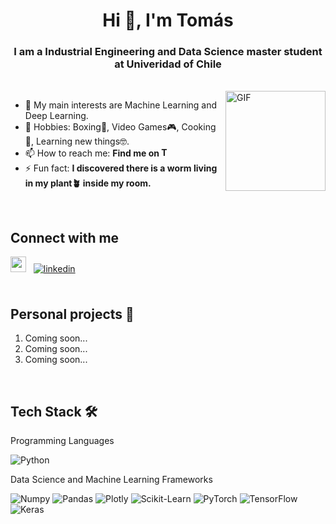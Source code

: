 <h1 align="center">Hi 👋, I'm Tomás</h1>
<h3 align="center">I am a Industrial Engineering and Data Science master student at Univeridad of Chile</h3>
</br>
<img align="right" alt="GIF" height="160px" src="https://media.giphy.com/media/du3J3cXyzhj75IOgvA/giphy.gif" />

- 📝 My main interests are Machine Learning and Deep Learning.
- 💬 Hobbies: Boxing🥊, Video Games🎮, Cooking🥦, Learning new things🤓.
- 📫 How to reach me: **Find me on [<img alt="Tomás | LinkedIn" height="15px" src="https://img.icons8.com/color/48/000000/linkedin.png"/>](https://www.linkedin.com/in/tomas-aguirre-margery/)**
- ⚡ Fun fact: **I discovered there is a worm living in my plant🪴 inside my room.**

</br>

## Connect with me  
<div align="left">
<a href="https://www.instagram.com/tomasam123/" target="_blank"><img height="25" src="https://raw.githubusercontent.com/UjwalKandi/UjwalKandi/changes-to-readme/svg/insta%20rect.svg"></a>&nbsp;&nbsp;
</a>
<a href="hhttps://www.linkedin.com/in/tomas-aguirre-margery/" target="_blank">
<img src=https://img.shields.io/badge/linkedin-%231E77B5.svg?&style=for-the-badge&logo=linkedin&logoColor=white alt=linkedin style="margin-bottom: 5px;" />
</a>  
</div>

</br>

## Personal projects 🐜


1. Coming soon...
2. Coming soon...
3. Coming soon...

</br>

## Tech Stack 🛠️

Programming Languages

![Python](https://img.shields.io/badge/Python-FFD43B?style=flat-square&logo=python&logoColor=blue)

Data Science and Machine Learning Frameworks

![Numpy](https://img.shields.io/badge/Numpy-777BB4?style=flat-square&logo=numpy&logoColor=white])
![Pandas](https://img.shields.io/badge/Pandas-2C2D72?style=flat-square&logo=pandas&logoColor=white])
![Plotly](https://img.shields.io/badge/Plotly-239120?style=flat-square&logo=plotly&logoColor=white])
![Scikit-Learn](https://img.shields.io/badge/scikit_learn-F7931E?style=flat-square&logo=scikit-learn&logoColor=white])
![PyTorch](https://img.shields.io/badge/PyTorch-%23EE4C2C.svg?style=for-the-badge&logo=PyTorch&logoColor=white)
![TensorFlow](https://img.shields.io/badge/TensorFlow-%23FF6F00.svg?style=for-the-badge&logo=TensorFlow&logoColor=white)
![Keras](https://img.shields.io/badge/Keras-%23D00000.svg?style=for-the-badge&logo=Keras&logoColor=white)



